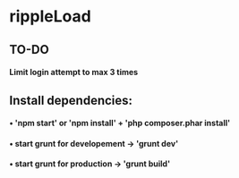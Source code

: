 # rippleLoad
## TO-DO
#### Limit login attempt to max 3 times
## Install dependencies:
#### • 'npm start' or 'npm install' + 'php composer.phar install'
#### • start grunt for developement -> 'grunt dev'
#### • start grunt for production -> 'grunt build'
